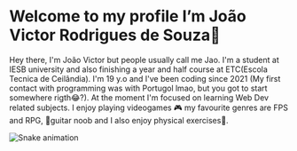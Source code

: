 # Welcome to my profile I’m João Victor Rodrigues de Souza👋

Hey there, I'm João Victor but people usually call me Jao. I'm a student at IESB university and also finishing a year and half course at ETC(Escola Tecnica de Ceilândia). I'm 19 y.o and I've been coding since 2021 (My first contact with programming was with Portugol lmao, but you got to start somewhere rigth😂?). At the moment I'm focused on learning Web Dev related subjects. I enjoy playing videogames 🎮 my favourite genres are FPS and RPG, 🎸guitar noob and I also enjoy physical exercises💪.

![Snake animation](https://github.com/JoaoVictorRS/JoaoVictorRS/blob/output/github-contribution-grid-snake.svg)

<!---
JoaoVictorRS/JoaoVictorRS is a ✨ special ✨ repository because its `README.md` (this file) appears on your GitHub profile.
You can click the Preview link to take a look at your changes.
--->
